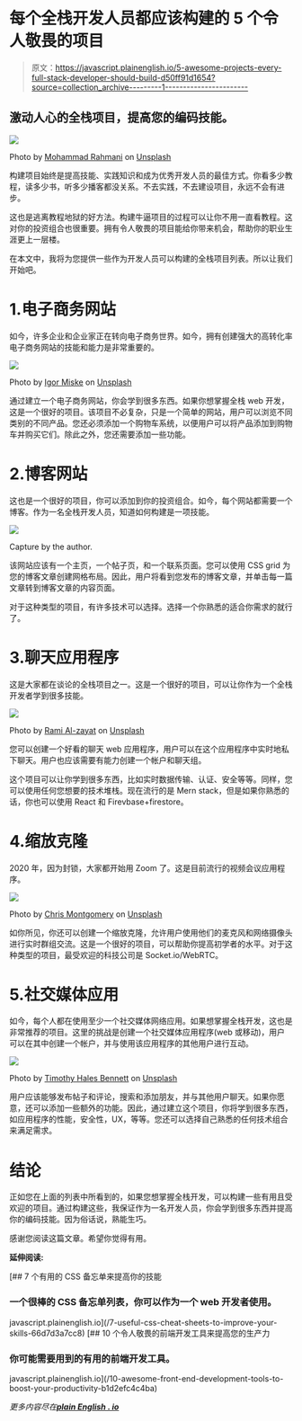 # 每个全栈开发人员都应该构建的 5 个令人敬畏的项目

> 原文：<https://javascript.plainenglish.io/5-awesome-projects-every-full-stack-developer-should-build-d50ff91d1654?source=collection_archive---------1----------------------->

## 激动人心的全栈项目，提高您的编码技能。

![](img/3685388217bb07d6b976cf260b544d54.png)

Photo by [Mohammad Rahmani](https://unsplash.com/@afgprogrammer?utm_source=medium&utm_medium=referral) on [Unsplash](https://unsplash.com?utm_source=medium&utm_medium=referral)

构建项目始终是提高技能、实践知识和成为优秀开发人员的最佳方式。你看多少教程，读多少书，听多少播客都没关系。不去实践，不去建设项目，永远不会有进步。

这也是逃离教程地狱的好方法。构建牛逼项目的过程可以让你不用一直看教程。这对你的投资组合也很重要。拥有令人敬畏的项目能给你带来机会，帮助你的职业生涯更上一层楼。

在本文中，我将为您提供一些作为开发人员可以构建的全栈项目列表。所以让我们开始吧。

# 1.电子商务网站

如今，许多企业和企业家正在转向电子商务世界。如今，拥有创建强大的高转化率电子商务网站的技能和能力是非常重要的。

![](img/835ef0f344090a5db0881c196cce6d54.png)

Photo by [Igor Miske](https://unsplash.com/@igormiske?utm_source=medium&utm_medium=referral) on [Unsplash](https://unsplash.com?utm_source=medium&utm_medium=referral)

通过建立一个电子商务网站，你会学到很多东西。如果你想掌握全栈 web 开发，这是一个很好的项目。该项目不必复杂，只是一个简单的网站，用户可以浏览不同类别的不同产品。您还必须添加一个购物车系统，以便用户可以将产品添加到购物车并购买它们。除此之外，您还需要添加一些功能。

# 2.博客网站

这也是一个很好的项目，你可以添加到你的投资组合。如今，每个网站都需要一个博客。作为一名全栈开发人员，知道如何构建是一项技能。

![](img/9f3d27171444a846153ae2cbdc997488.png)

Capture by the author.

该网站应该有一个主页，一个帖子页，和一个联系页面。您可以使用 CSS grid 为您的博客文章创建网格布局。因此，用户将看到您发布的博客文章，并单击每一篇文章转到博客文章的内容页面。

对于这种类型的项目，有许多技术可以选择。选择一个你熟悉的适合你需求的就行了。

# 3.聊天应用程序

这是大家都在谈论的全栈项目之一。这是一个很好的项目，可以让你作为一个全栈开发者学到很多技能。

![](img/e6aafcb1bd6fe323878caebb262edd33.png)

Photo by [Rami Al-zayat](https://unsplash.com/@rami_alzayat?utm_source=medium&utm_medium=referral) on [Unsplash](https://unsplash.com?utm_source=medium&utm_medium=referral)

您可以创建一个好看的聊天 web 应用程序，用户可以在这个应用程序中实时地私下聊天。用户也应该需要有能力创建一个帐户和聊天组。

这个项目可以让你学到很多东西，比如实时数据传输、认证、安全等等。同样，您可以使用任何您想要的技术堆栈。现在流行的是 Mern stack，但是如果你熟悉的话，你也可以使用 React 和 Firevbase+firestore。

# 4.缩放克隆

2020 年，因为封锁，大家都开始用 Zoom 了。这是目前流行的视频会议应用程序。

![](img/ad48850c6fe01685d86930897864eb71.png)

Photo by [Chris Montgomery](https://unsplash.com/@cwmonty?utm_source=medium&utm_medium=referral) on [Unsplash](https://unsplash.com?utm_source=medium&utm_medium=referral)

如你所见，你还可以创建一个缩放克隆，允许用户使用他们的麦克风和网络摄像头进行实时群组交流。这是一个很好的项目，可以帮助你提高初学者的水平。对于这种类型的项目，最受欢迎的科技公司是 Socket.io/WebRTC。

# 5.社交媒体应用

如今，每个人都在使用至少一个社交媒体网络应用。如果想掌握全栈开发，这也是非常推荐的项目。这里的挑战是创建一个社交媒体应用程序(web 或移动)，用户可以在其中创建一个帐户，并与使用该应用程序的其他用户进行互动。

![](img/78ca1987308cc182f71c79698b075885.png)

Photo by [Timothy Hales Bennett](https://unsplash.com/@timothyhalesbennett?utm_source=medium&utm_medium=referral) on [Unsplash](https://unsplash.com?utm_source=medium&utm_medium=referral)

用户应该能够发布帖子和评论，搜索和添加朋友，并与其他用户聊天。如果你愿意，还可以添加一些额外的功能。因此，通过建立这个项目，你将学到很多东西，如应用程序的性能，安全性，UX，等等。您还可以选择自己熟悉的任何技术组合来满足需求。

# 结论

正如您在上面的列表中所看到的，如果您想掌握全栈开发，可以构建一些有用且受欢迎的项目。通过构建这些，我保证作为一名开发人员，你会学到很多东西并提高你的编码技能。因为俗话说，熟能生巧。

感谢您阅读这篇文章。希望你觉得有用。

**延伸阅读:**

[](/7-useful-css-cheat-sheets-to-improve-your-skills-66d7d3a7cc8) [## 7 个有用的 CSS 备忘单来提高你的技能

### 一个很棒的 CSS 备忘单列表，你可以作为一个 web 开发者使用。

javascript.plainenglish.io](/7-useful-css-cheat-sheets-to-improve-your-skills-66d7d3a7cc8) [](/10-awesome-front-end-development-tools-to-boost-your-productivity-b1d2efc4c4ba) [## 10 个令人敬畏的前端开发工具来提高您的生产力

### 你可能需要用到的有用的前端开发工具。

javascript.plainenglish.io](/10-awesome-front-end-development-tools-to-boost-your-productivity-b1d2efc4c4ba) 

*更多内容尽在*[***plain English . io***](http://plainenglish.io)